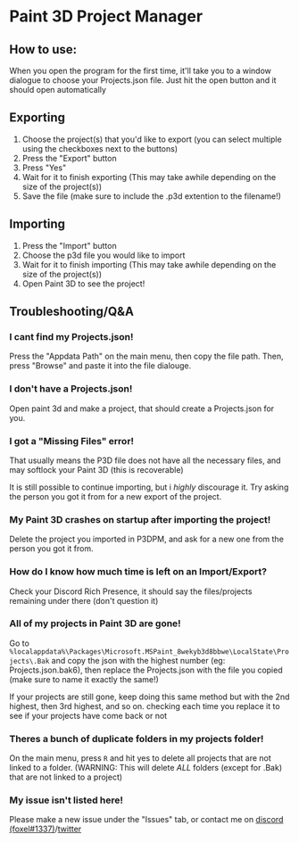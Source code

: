 # Paint 3D Project Manager
## How to use:
When you open the program for the first time, it'll take you to a window dialogue to choose your Projects.json file. Just hit the open button and it should open automatically

## Exporting
1. Choose the project(s) that you'd like to export (you can select multiple using the checkboxes next to the buttons)
2. Press the "Export" button
3. Press "Yes"
4. Wait for it to finish exporting (This may take awhile depending on the size of the project(s))
5. Save the file (make sure to include the .p3d extention to the filename!)

## Importing
1. Press the "Import" button
2. Choose the p3d file you would like to import
3. Wait for it to finish importing (This may take awhile depending on the size of the project(s))
4. Open Paint 3D to see the project!

## Troubleshooting/Q&A
### I cant find my Projects.json!
Press the "Appdata Path" on the main menu, then copy the file path. 
Then, press "Browse" and paste it into the file dialouge.

### I don't have a Projects.json!
Open paint 3d and make a project, that should create a Projects.json for you.

### I got a "Missing Files" error!
That usually means the P3D file does not have all the necessary files, and may softlock your Paint 3D (this is recoverable)

It is still possible to continue importing, but i _highly_ discourage it. Try asking the person you got it from for a new export of the project.

### My Paint 3D crashes on startup after importing the project!
Delete the project you imported in P3DPM, and ask for a new one from the person you got it from.

### How do I know how much time is left on an Import/Export?
Check your Discord Rich Presence, it should say the files/projects remaining under there (don't question it)

### All of my projects in Paint 3D are gone!
Go to `%localappdata%\Packages\Microsoft.MSPaint_8wekyb3d8bbwe\LocalState\Projects\.Bak` and copy the json with the highest number (eg: Projects.json.bak6), then replace the Projects.json with the file you copied (make sure to name it exactly the same!) 

If your projects are still gone, keep doing this same method but with the 2nd highest, then 3rd highest, and so on. checking each time you replace it to see if your projects have come back or not

### Theres a bunch of duplicate folders in my projects folder!
On the main menu, press `R` and hit yes to delete all projects that are not linked to a folder. (WARNING: This will delete _ALL_ folders (except for .Bak) that are not linked to a project)

### My issue isn't listed here!
Please make a new issue under the "Issues" tab, or contact me on [discord (foxel#1337)](https://discordapp.com/users/302271402277339146)/[twitter](https://twitter.com/FoxelTheFennic)
